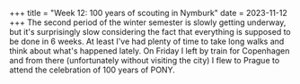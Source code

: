 +++
title = "Week 12: 100 years of scouting in Nymburk"
date = 2023-11-12
+++
The second period of the winter semester is slowly getting underway, but it's surprisingly slow considering the fact that everything is supposed to be done in 6 weeks. At least I've had plenty of time to take long walks and think about what's happened lately. On Friday I left by train for Copenhagen and from there (unfortunately without visiting the city) I flew to Prague to attend the celebration of 100 years of PONY.
